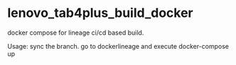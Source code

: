 # lenovo_tab4plus_build_docker
docker compose for lineage ci/cd based build.

Usage: sync the branch. go to dockerlineage and execute docker-compose up
